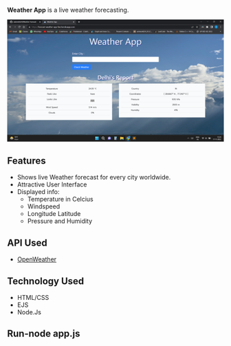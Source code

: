 **Weather App** is a live weather forecasting.

![ScreenShots](https://github.com/animesh624/Weather-Forecast/blob/master/asset/Screenshot%20(1).png)

## Features

* Shows live Weather forecast for every city worldwide.
* Attractive User Interface
* Displayed info:
  * Temperature in Celcius
  * Windspeed 
  * Longitude Latitude 
  * Pressure and Humidity
  
## API Used 

* [OpenWeather](https://openweathermap.org/)

## Technology Used

* HTML/CSS
* EJS
* Node.Js

## Run-node app.js
